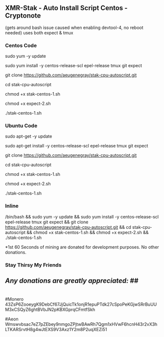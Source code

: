 ## XMR-Stak - Auto Install Script Centos - Cryptonote
(gets around bash issue caused when enabling devtool-4, no reboot needed) uses both expect & tmux

### Centos Code
sudo yum -y update

sudo yum install -y centos-release-scl epel-release tmux git expect

git clone https://github.com/aeugenegray/stak-cpu-autoscript.git

cd stak-cpu-autoscript

chmod +x stak-centos-1.sh

chmod +x expect-2.sh

./stak-centos-1.sh

### Ubuntu Code
sudo apt-get -y update

sudo apt-get install -y centos-release-scl epel-release tmux git expect

git clone https://github.com/aeugenegray/stak-cpu-autoscript.git

cd stak-cpu-autoscript

chmod +x stak-centos-1.sh

chmod +x expect-2.sh

./stak-centos-1.sh

### Inline

/bin/bash && sudo yum -y update && sudo yum install -y centos-release-scl epel-release tmux git expect && git clone https://github.com/aeugenegray/stak-cpu-autoscript.git && cd stak-cpu-autoscript && chmod +x stak-centos-1.sh && chmod +x expect-2.sh && ./stak-centos-1.sh


*1st 60 Seconds of mining are donated for development purposes. No other donations.

### Stay Thirsy My Friends
  ## *Any donations are greatly appreciated:* ##  #
#
#Monero
 43ZsP6ZooeygK9DebCf67JjQuicTk1onjR1epuPTdk27cSpoPeKGjwSRrBuUUM3xCSQyZ6ghtBVbJN2pKBXGprqCFmtfSkh

#Aeon
 Wmswvbsac7eZ7pZEbey9nmgoZPjtwBAwRh7Qgm1xHVwF6hcnH43r2vX3hLTKARSrvtH8g4wJtEXS9V3Axz1Y2m8P2uqXEZi51


